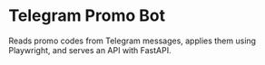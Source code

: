 # Telegram Promo Bot

Reads promo codes from Telegram messages, applies them using Playwright, and serves an API with FastAPI.